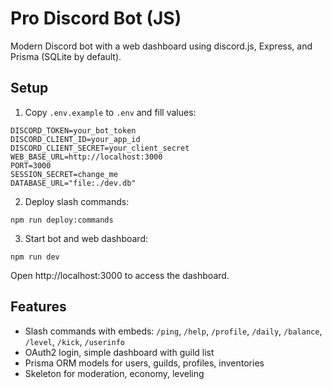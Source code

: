 # Pro Discord Bot (JS)

Modern Discord bot with a web dashboard using discord.js, Express, and Prisma (SQLite by default).

## Setup

1. Copy `.env.example` to `.env` and fill values:

```
DISCORD_TOKEN=your_bot_token
DISCORD_CLIENT_ID=your_app_id
DISCORD_CLIENT_SECRET=your_client_secret
WEB_BASE_URL=http://localhost:3000
PORT=3000
SESSION_SECRET=change_me
DATABASE_URL="file:./dev.db"
```

2. Deploy slash commands:

```
npm run deploy:commands
```

3. Start bot and web dashboard:

```
npm run dev
```

Open http://localhost:3000 to access the dashboard.

## Features

- Slash commands with embeds: `/ping`, `/help`, `/profile`, `/daily`, `/balance`, `/level`, `/kick`, `/userinfo`
- OAuth2 login, simple dashboard with guild list
- Prisma ORM models for users, guilds, profiles, inventories
- Skeleton for moderation, economy, leveling


